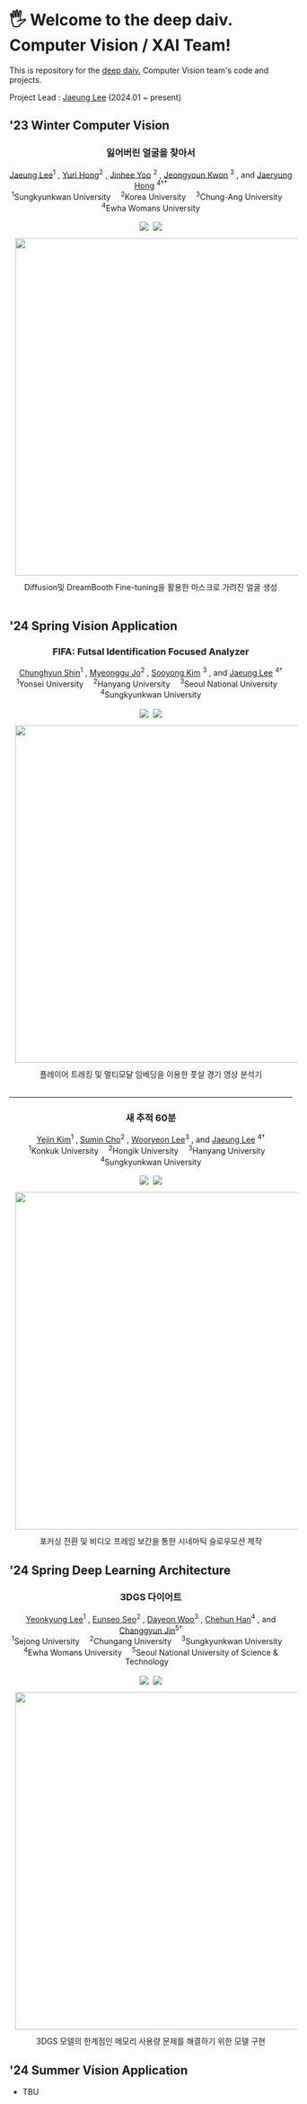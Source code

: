 # 🖐️ Welcome to the deep daiv. Computer Vision / XAI Team!
This is repository for the [deep daiv.](https://deepdaiv.oopy.io/) Computer Vision team's code and projects.  

Project Lead : [Jaeung Lee](https://github.com/gnueaj) (2024.01 ~ present)


## '23 Winter Computer Vision

<div align="center">
<h3> 잃어버린 얼굴을 찾아서 </h3>

[Jaeung Lee](https://github.com/gnueaj)<sup>1</sup>
, [Yuri Hong](https://github.com/glasshong)<sup>2</sup>
, [Jinhee Yoo](https://github.com/Geniefree) <sup>2</sup>
, [Jeongyoun Kwon](https://github.com/kyuleeee) <sup>3</sup>
, and [Jaeryung Hong](https://github.com/Jar199) <sup>4&dagger;*</sup>
<br>
<sup>1</sup>Sungkyunkwan University&emsp;
<sup>2</sup>Korea University&emsp;
<sup>3</sup>Chung-Ang University&emsp;
<sup>4</sup>Ewha Womans University<br>
<br>
<a href="https://deep-daiv-computer-vision.github.io/mask_removal/"><img src='https://img.shields.io/badge/Project Page-Mask Removal-blue'></a>&nbsp;
<a href='https://github.com/deep-daiv-Computer-Vision/mask_removal'><img src='https://img.shields.io/badge/Code-Mask Removal-red'></a><br>
<img src="../images/pipeline_mask.jpg" width="600" style="padding:10px;"><br>
Diffusion및 DreamBooth Fine-tuning을 활용한 마스크로 가려진 얼굴 생성 <br>
<br>
</div>

## '24 Spring Vision Application  
<div align="center">
<h3> FIFA: Futsal Identification Focused Analyzer </h3>

[Chunghyun Shin](https://github.com/chung-codes)<sup>1</sup>
, [Myeonggu Jo](https://github.com/MyeongGuJo)<sup>2</sup>
, [Sooyong Kim](https://github.com/ksyint) <sup>3</sup>
, and [Jaeung Lee](https://github.com/gnueaj) <sup>4&dagger;</sup>
<br>
<sup>1</sup>Yonsei University&emsp;
<sup>2</sup>Hanyang University&emsp;
<sup>3</sup>Seoul National University&emsp;
<sup>4</sup>Sungkyunkwan University<br>
<br>
<a href="https://deep-daiv-computer-vision.github.io/Skeleton/"><img src='https://img.shields.io/badge/Project Page-FIFA(TBU)-blue'></a>&nbsp;
<a href='https://github.com/deep-daiv-Computer-Vision/Skeleton'><img src='https://img.shields.io/badge/Code-FIFA(TBU)-red'></a><br>
<img src="../images/pipeline_skeleton.png" width="600" style="padding:10px;"><br>
플레이어 트래킹 및 멀티모달 임베딩을 이용한 풋살 경기 영상 분석기 <br>
<br>
</div>

---
<div align="center">
<h3> 새 추적 60분 </h3>

[Yejin Kim](https://github.com/Jin1025)<sup>1</sup>
, [Sumin Cho](https://github.com/rillbrill)<sup>2</sup>
, [Wooryeon Lee](https://github.com/dnflslwlq)<sup>3</sup>
, and [Jaeung Lee](https://github.com/gnueaj) <sup>4&dagger;</sup>
<br>
<sup>1</sup>Konkuk University&emsp;
<sup>2</sup>Hongik University&emsp;
<sup>3</sup>Hanyang University&emsp;
<sup>4</sup>Sungkyunkwan University<br>
<br>
<a href="https://deep-daiv-computer-vision.github.io/ViP/"><img src='https://img.shields.io/badge/Project Page-Bird Tracker-blue'></a>&nbsp;
<a href='https://github.com/deep-daiv-Computer-Vision/ViP'><img src='https://img.shields.io/badge/Code-Bird Tracker-red'></a><br>
<img src="../images/pipeline_vip.png" width="600" style="padding:10px;"><br>
포커싱 전환 및 비디오 프레임 보간을 통한 시네마틱 슬로우모션 제작 <br>
</div>

## '24 Spring Deep Learning Architecture
<div align="center">
<h3> 3DGS 다이어트 </h3>

[Yeonkyung Lee](https://github.com/dusruddl2)<sup>1</sup>
, [Eunseo Seo](https://github.com/tjdmstj)<sup>2</sup>
, [Dayeon Woo](https://github.com/yeonyeonn)<sup>3</sup>
, [Chehun Han](https://github.com/chechae)<sup>4</sup>
, and [Changgyun Jin](https://github.com/jcg6074)<sup>5&dagger;</sup>
<br>
<sup>1</sup>Sejong University&emsp;
<sup>2</sup>Chungang University&emsp;
<sup>3</sup>Sungkyunkwan University&emsp;<br>
<sup>4</sup>Ewha Womans University&emsp;
<sup>5</sup>Seoul National University of Science & Technology&emsp;<br>
<br>
<a href="https://deep-daiv-computer-vision.github.io/3DGS_DIET/"><img src='https://img.shields.io/badge/Project Page-3DGS DIET-blue'></a>&nbsp;
<a href='https://github.com/deep-daiv-Computer-Vision/3DGS_DIET/'><img src='https://img.shields.io/badge/Code-3DGS DIET-red'></a><br>
<img src="../images/pipeline_3dgs.png" width="600" style="padding:10px;"><br>
3DGS 모델의 한계점인 메모리 사용량 문제를 해결하기 위한 모델 구현 <br>
</div>

## '24 Summer Vision Application
- TBU
